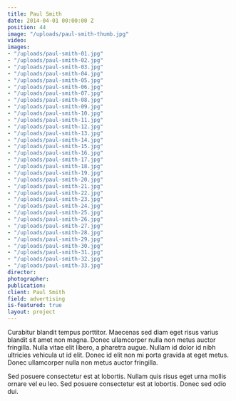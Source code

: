 ```yaml
---
title: Paul Smith
date: 2014-04-01 00:00:00 Z
position: 44
image: "/uploads/paul-smith-thumb.jpg"
video: 
images:
- "/uploads/paul-smith-01.jpg"
- "/uploads/paul-smith-02.jpg"
- "/uploads/paul-smith-03.jpg"
- "/uploads/paul-smith-04.jpg"
- "/uploads/paul-smith-05.jpg"
- "/uploads/paul-smith-06.jpg"
- "/uploads/paul-smith-07.jpg"
- "/uploads/paul-smith-08.jpg"
- "/uploads/paul-smith-09.jpg"
- "/uploads/paul-smith-10.jpg"
- "/uploads/paul-smith-11.jpg"
- "/uploads/paul-smith-12.jpg"
- "/uploads/paul-smith-13.jpg"
- "/uploads/paul-smith-14.jpg"
- "/uploads/paul-smith-15.jpg"
- "/uploads/paul-smith-16.jpg"
- "/uploads/paul-smith-17.jpg"
- "/uploads/paul-smith-18.jpg"
- "/uploads/paul-smith-19.jpg"
- "/uploads/paul-smith-20.jpg"
- "/uploads/paul-smith-21.jpg"
- "/uploads/paul-smith-22.jpg"
- "/uploads/paul-smith-23.jpg"
- "/uploads/paul-smith-24.jpg"
- "/uploads/paul-smith-25.jpg"
- "/uploads/paul-smith-26.jpg"
- "/uploads/paul-smith-27.jpg"
- "/uploads/paul-smith-28.jpg"
- "/uploads/paul-smith-29.jpg"
- "/uploads/paul-smith-30.jpg"
- "/uploads/paul-smith-31.jpg"
- "/uploads/paul-smith-32.jpg"
- "/uploads/paul-smith-33.jpg"
director: 
photographer: 
publication: 
client: Paul Smith
field: advertising
is-featured: true
layout: project
---
```


Curabitur blandit tempus porttitor. Maecenas sed diam eget risus varius blandit sit amet non magna. Donec ullamcorper nulla non metus auctor fringilla. Nulla vitae elit libero, a pharetra augue. Nullam id dolor id nibh ultricies vehicula ut id elit. Donec id elit non mi porta gravida at eget metus. Donec ullamcorper nulla non metus auctor fringilla.

Sed posuere consectetur est at lobortis. Nullam quis risus eget urna mollis ornare vel eu leo. Sed posuere consectetur est at lobortis. Donec sed odio dui.